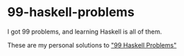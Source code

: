 99-haskell-problems
===================

I got 99 problems,
and learning Haskell is all of them.

These are my personal solutions to ["99 Haskell Problems"](https://www.haskell.org/haskellwiki/H-99:_Ninety-Nine_Haskell_Problems)
